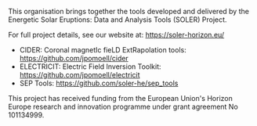 This organisation brings together the tools developed and delivered by the Energetic Solar Eruptions: Data and Analysis Tools (SOLER) Project.

For full project details, see our website at: https://soler-horizon.eu/

* CIDER: Coronal magnetIc fieLD ExtRapolation tools: https://github.com/jpomoell/cider
* ELECTRICIT: Electric Field Inversion Toolkit: https://github.com/jpomoell/electricit
* SEP Tools: https://github.com/soler-he/sep_tools

This project has received funding from the European Union's Horizon Europe research and innovation programme under grant agreement No 101134999.
